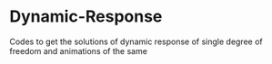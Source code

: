 # Dynamic-Response
Codes to get the solutions of dynamic response of single degree of freedom and animations of the same

